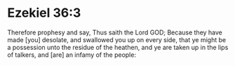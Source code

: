 # Ezekiel 36:3

Therefore prophesy and say, Thus saith the Lord GOD; Because they have made [you] desolate, and swallowed you up on every side, that ye might be a possession unto the residue of the heathen, and ye are taken up in the lips of talkers, and [are] an infamy of the people: